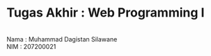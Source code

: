 <h1>Tugas Akhir : Web Programming I</h1>
<br>
Nama    : Muhammad Dagistan Silawane<br>
NIM     : 207200021<br>

